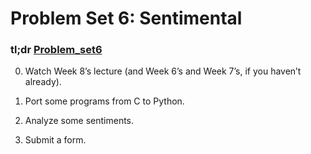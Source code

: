 # Problem Set 6: Sentimental
### tl;dr [Problem_set6](http://docs.cs50.net/2017/x/psets/6/pset6.html)

0.  Watch Week 8’s lecture (and Week 6’s and Week 7’s, if you haven’t already).

1.  Port some programs from C to Python.

2.  Analyze some sentiments.

3.  Submit a form.
